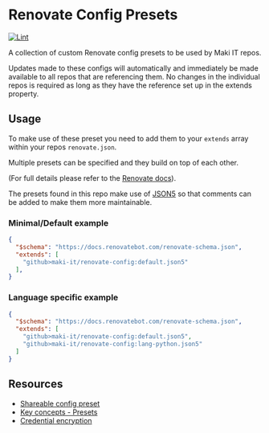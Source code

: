 # Renovate Config Presets

[![Lint](https://github.com/maki-it/renovate-config/actions/workflows/lint.yaml/badge.svg)](https://github.com/maki-it/renovate-config/actions/workflows/lint.yaml)

A collection of custom Renovate config presets to be used by Maki IT repos.

Updates made to these configs will automatically and immediately be made available to all repos that are referencing them. No changes in the individual repos is required as long as they have the reference set up in the extends property.

## Usage

To make use of these preset you need to add them to your `extends` array within your repos `renovate.json`.

Multiple presets can be specified and they build on top of each other.

(For full details please refer to the [Renovate docs](https://docs.renovatebot.com/config-presets/#how-to-use-preset-configs)).

The presets found in this repo make use of [JSON5](https://json5.org/) so that comments can be added to make them more maintainable.

### Minimal/Default example

```json
{
  "$schema": "https://docs.renovatebot.com/renovate-schema.json",
  "extends": [
    "github>maki-it/renovate-config:default.json5"
  ],
}
```

### Language specific example

```json
{
  "$schema": "https://docs.renovatebot.com/renovate-schema.json",
  "extends": [
    "github>maki-it/renovate-config:default.json5",
    "github>maki-it/renovate-config:lang-python.json5"
  ]
}
```

## Resources

* [Shareable config preset](https://docs.renovatebot.com/config-presets/)
* [Key concepts - Presets](https://docs.renovatebot.com/key-concepts/presets/)
* [Credential encryption](https://app.renovatebot.com/encrypt)
